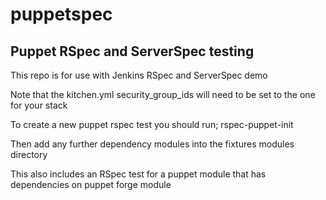 # puppetspec

## Puppet RSpec and ServerSpec testing

This repo is for use with Jenkins RSpec and ServerSpec demo

Note that the kitchen.yml security_group_ids will need to be set to the one for your stack

To create a new puppet rspec test you should run;
rspec-puppet-init

Then add any further dependency modules into the fixtures modules directory

This also includes an RSpec test for a puppet module that has dependencies on puppet forge module
